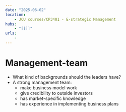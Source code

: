 ```yaml
---
date: "2025-06-02"
location: 
    - JCU courses/CP3401 - E-strategic Management
hubs: 
    - "[[]]"
urls:
    - 
---
```


# Management-team
- What kind of backgrounds should the leaders have? 
- A strong management team:
    - make business model work
    - give credibility to outside investors
    - has market-specific knowledge
    - has experience in implementing business plans
